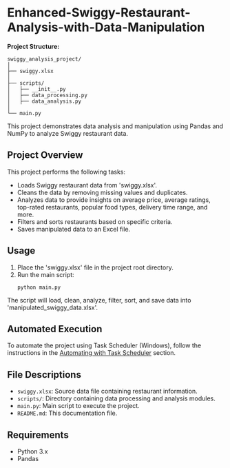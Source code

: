 # Enhanced-Swiggy-Restaurant-Analysis-with-Data-Manipulation
**Project Structure:**
```
swiggy_analysis_project/
│
├── swiggy.xlsx
│
├── scripts/
│   ├── __init__.py
│   ├── data_processing.py
│   ├── data_analysis.py
│
└── main.py
```

This project demonstrates data analysis and manipulation using Pandas and NumPy to analyze Swiggy restaurant data.

## Project Overview

This project performs the following tasks:
- Loads Swiggy restaurant data from 'swiggy.xlsx'.
- Cleans the data by removing missing values and duplicates.
- Analyzes data to provide insights on average price, average ratings, top-rated restaurants, popular food types, delivery time range, and more.
- Filters and sorts restaurants based on specific criteria.
- Saves manipulated data to an Excel file.

## Usage

1. Place the 'swiggy.xlsx' file in the project root directory.
2. Run the main script:
   ```
   python main.py
   ```

The script will load, clean, analyze, filter, sort, and save data into 'manipulated_swiggy_data.xlsx'.

## Automated Execution

To automate the project using Task Scheduler (Windows), follow the instructions in the [Automating with Task Scheduler](#automation-with-task-scheduler-windows) section.

## File Descriptions

- `swiggy.xlsx`: Source data file containing restaurant information.
- `scripts/`: Directory containing data processing and analysis modules.
- `main.py`: Main script to execute the project.
- `README.md`: This documentation file.

## Requirements

- Python 3.x
- Pandas
